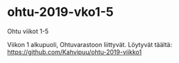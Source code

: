 # ohtu-2019-vko1-5
Ohtu viikot 1-5


Viikon 1 alkupuoli, Ohtuvarastoon liittyvät. Löytyvät täältä: https://github.com/Kahvipuu/ohtu-2019-viikko1
